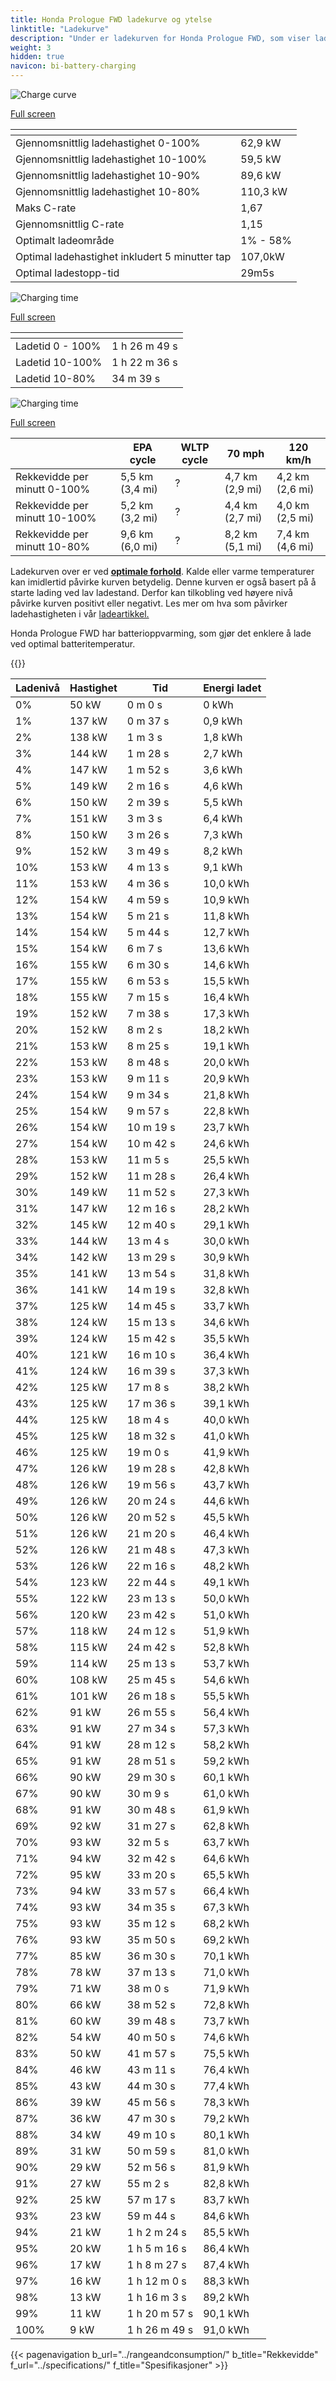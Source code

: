 ```yaml
---
title: Honda Prologue FWD ladekurve og ytelse
linktitle: "Ladekurve"
description: "Under er ladekurven for Honda Prologue FWD, som viser ladehastigheten ved ulike batterinivåer. I tillegg gir grafer for rekkevidde og tid omfattende detaljer om ladeytelsen."
weight: 3
hidden: true
navicon: bi-battery-charging
---
```

<!-- markdownlint-disable MD033 -->
<!-- markdownlint-disable MD010 -->
<img src="/images/nb-NO/models/honda/prologue/prologue_fwd/chargingcurve.svg" alt="Charge curve" class="img-fluid">

[Full screen](/images/nb-NO/models/honda/prologue/prologue_fwd/chargingcurve.svg)


<div class="table-responsive">
<table class="table table-striped border">
	<thead>
		<tr>
			<th>
			</th>
			<th>
			</th>
		</tr>
	</thead>
	<tbody>
		<tr>
			<td>
				Gjennomsnittlig ladehastighet 0-100%
			</td>
			<td>
				62,9 kW
			</td>
		</tr>
		<tr>
			<td>
				Gjennomsnittlig ladehastighet 10-100%
			</td>
			<td>
				59,5 kW
			</td>
		</tr>
		<tr>
			<td>
				Gjennomsnittlig ladehastighet 10-90%
			</td>
			<td>
				89,6 kW
			</td>
		</tr>
		<tr>
			<td>
				Gjennomsnittlig ladehastighet 10-80%
			</td>
			<td>
				110,3 kW
			</td>
		</tr>
		<tr>
			<td>
				Maks C-rate
			</td>
			<td>
				1,67
			</td>
		</tr>
		<tr>
			<td>
				Gjennomsnittlig C-rate
			</td>
			<td>
				1,15
			</td>
		</tr>
		<tr>
			<td>
				Optimalt ladeområde
			</td>
			<td>
				1% - 58%
			</td>
		</tr>
		<tr>
			<td>
				Optimal ladehastighet inkludert 5 minutter tap
			</td>
			<td>
				107,0kW
			</td>
		</tr>
		<tr>
			<td>
				Optimal ladestopp-tid
			</td>
			<td>
				29m5s
			</td>
		</tr>
	</tbody>
</table>
</div>
<img src="/images/nb-NO/models/honda/prologue/prologue_fwd/chargingtime.svg" alt="Charging time" class="img-fluid">

[Full screen](/images/nb-NO/models/honda/prologue/prologue_fwd/chargingtime.svg)
<div class="table-responsive">
<table class="table table-striped border">
	<thead>
		<tr>
			<th>
			</th>
			<th>
			</th>
		</tr>
	</thead>
	<tbody>
		<tr>
			<td>
				Ladetid 0 - 100%
			</td>
			<td>
				1 h 26 m 49 s
			</td>
		</tr>
		<tr>
			<td>
				Ladetid 10-100%
			</td>
			<td>
				1 h 22 m 36 s
			</td>
		</tr>
		<tr>
			<td>
				Ladetid 10-80%
			</td>
			<td>
				 34 m 39 s
			</td>
		</tr>
	</tbody>
</table>
</div>
<img src="/images/nb-NO/models/honda/prologue/prologue_fwd/chargerangespeed.svg" alt="Charging time" class="img-fluid">

[Full screen](/images/nb-NO/models/honda/prologue/prologue_fwd/chargerangespeed.svg)
<div class="table-responsive">
<table class="table table-striped border">
	<thead>
		<tr>
			<th>
			</th>
			<th>
				EPA cycle
			</th>
			<th>
				WLTP cycle
			</th>
			<th>
				70 mph
			</th>
			<th>
				120 km/h
			</th>
		</tr>
	</thead>
	<tbody>
		<tr>
			<td>
				Rekkevidde per minutt 0-100%
			</td>
			<td>
				5,5 km (3,4 mi)
			</td>
			<td>
				?
			</td>
			<td>
				4,7 km (2,9 mi)
			</td>
			<td>
				4,2 km (2,6 mi)
			</td>
		</tr>
		<tr>
			<td>
				Rekkevidde per minutt 10-100%
			</td>
			<td>
				5,2 km (3,2 mi)
			</td>
			<td>
				?
			</td>
			<td>
				4,4 km (2,7 mi)
			</td>
			<td>
				4,0 km (2,5 mi)
			</td>
		</tr>
		<tr>
			<td>
				Rekkevidde per minutt 10-80%
			</td>
			<td>
				9,6 km (6,0 mi)
			</td>
			<td>
				?
			</td>
			<td>
				8,2 km (5,1 mi)
			</td>
			<td>
				7,4 km (4,6 mi)
			</td>
		</tr>
	</tbody>
</table>
</div>


Ladekurven over er ved **[optimale forhold](../../../../../technology/battery/charging/#temperature)**. Kalde eller varme temperaturer kan imidlertid påvirke kurven betydelig. Denne kurven er også basert på å starte lading ved lav ladestand. Derfor kan tilkobling ved høyere nivå påvirke kurven positivt eller negativt. Les mer om hva som påvirker ladehastigheten i vår [ladeartikkel.](../../../../../technology/battery/charging/)


Honda Prologue FWD har batterioppvarming, som gjør det enklere å lade ved optimal batteritemperatur.


{{<evkxdisplayaddarticle />}}
<div class="table-responsive">
<table class="table table-striped border">
	<thead>
		<tr>
			<th>
				Ladenivå
			</th>
			<th>
				Hastighet
			</th>
			<th>
				Tid
			</th>
			<th>
				Energi ladet
			</th>
		</tr>
	</thead>
	<tbody>
		<tr>
			<td>
				0%
			</td>
			<td>
				50 kW
			</td>
			<td>
				 0 m 0 s
			</td>
			<td>
				0 kWh
			</td>
		</tr>
		<tr>
			<td>
				1%
			</td>
			<td>
				137 kW
			</td>
			<td>
				 0 m 37 s
			</td>
			<td>
				0,9 kWh
			</td>
		</tr>
		<tr>
			<td>
				2%
			</td>
			<td>
				138 kW
			</td>
			<td>
				 1 m 3 s
			</td>
			<td>
				1,8 kWh
			</td>
		</tr>
		<tr>
			<td>
				3%
			</td>
			<td>
				144 kW
			</td>
			<td>
				 1 m 28 s
			</td>
			<td>
				2,7 kWh
			</td>
		</tr>
		<tr>
			<td>
				4%
			</td>
			<td>
				147 kW
			</td>
			<td>
				 1 m 52 s
			</td>
			<td>
				3,6 kWh
			</td>
		</tr>
		<tr>
			<td>
				5%
			</td>
			<td>
				149 kW
			</td>
			<td>
				 2 m 16 s
			</td>
			<td>
				4,6 kWh
			</td>
		</tr>
		<tr>
			<td>
				6%
			</td>
			<td>
				150 kW
			</td>
			<td>
				 2 m 39 s
			</td>
			<td>
				5,5 kWh
			</td>
		</tr>
		<tr>
			<td>
				7%
			</td>
			<td>
				151 kW
			</td>
			<td>
				 3 m 3 s
			</td>
			<td>
				6,4 kWh
			</td>
		</tr>
		<tr>
			<td>
				8%
			</td>
			<td>
				150 kW
			</td>
			<td>
				 3 m 26 s
			</td>
			<td>
				7,3 kWh
			</td>
		</tr>
		<tr>
			<td>
				9%
			</td>
			<td>
				152 kW
			</td>
			<td>
				 3 m 49 s
			</td>
			<td>
				8,2 kWh
			</td>
		</tr>
		<tr>
			<td>
				10%
			</td>
			<td>
				153 kW
			</td>
			<td>
				 4 m 13 s
			</td>
			<td>
				9,1 kWh
			</td>
		</tr>
		<tr>
			<td>
				11%
			</td>
			<td>
				153 kW
			</td>
			<td>
				 4 m 36 s
			</td>
			<td>
				10,0 kWh
			</td>
		</tr>
		<tr>
			<td>
				12%
			</td>
			<td>
				154 kW
			</td>
			<td>
				 4 m 59 s
			</td>
			<td>
				10,9 kWh
			</td>
		</tr>
		<tr>
			<td>
				13%
			</td>
			<td>
				154 kW
			</td>
			<td>
				 5 m 21 s
			</td>
			<td>
				11,8 kWh
			</td>
		</tr>
		<tr>
			<td>
				14%
			</td>
			<td>
				154 kW
			</td>
			<td>
				 5 m 44 s
			</td>
			<td>
				12,7 kWh
			</td>
		</tr>
		<tr>
			<td>
				15%
			</td>
			<td>
				154 kW
			</td>
			<td>
				 6 m 7 s
			</td>
			<td>
				13,6 kWh
			</td>
		</tr>
		<tr>
			<td>
				16%
			</td>
			<td>
				155 kW
			</td>
			<td>
				 6 m 30 s
			</td>
			<td>
				14,6 kWh
			</td>
		</tr>
		<tr>
			<td>
				17%
			</td>
			<td>
				155 kW
			</td>
			<td>
				 6 m 53 s
			</td>
			<td>
				15,5 kWh
			</td>
		</tr>
		<tr>
			<td>
				18%
			</td>
			<td>
				155 kW
			</td>
			<td>
				 7 m 15 s
			</td>
			<td>
				16,4 kWh
			</td>
		</tr>
		<tr>
			<td>
				19%
			</td>
			<td>
				152 kW
			</td>
			<td>
				 7 m 38 s
			</td>
			<td>
				17,3 kWh
			</td>
		</tr>
		<tr>
			<td>
				20%
			</td>
			<td>
				152 kW
			</td>
			<td>
				 8 m 2 s
			</td>
			<td>
				18,2 kWh
			</td>
		</tr>
		<tr>
			<td>
				21%
			</td>
			<td>
				153 kW
			</td>
			<td>
				 8 m 25 s
			</td>
			<td>
				19,1 kWh
			</td>
		</tr>
		<tr>
			<td>
				22%
			</td>
			<td>
				153 kW
			</td>
			<td>
				 8 m 48 s
			</td>
			<td>
				20,0 kWh
			</td>
		</tr>
		<tr>
			<td>
				23%
			</td>
			<td>
				153 kW
			</td>
			<td>
				 9 m 11 s
			</td>
			<td>
				20,9 kWh
			</td>
		</tr>
		<tr>
			<td>
				24%
			</td>
			<td>
				154 kW
			</td>
			<td>
				 9 m 34 s
			</td>
			<td>
				21,8 kWh
			</td>
		</tr>
		<tr>
			<td>
				25%
			</td>
			<td>
				154 kW
			</td>
			<td>
				 9 m 57 s
			</td>
			<td>
				22,8 kWh
			</td>
		</tr>
		<tr>
			<td>
				26%
			</td>
			<td>
				154 kW
			</td>
			<td>
				 10 m 19 s
			</td>
			<td>
				23,7 kWh
			</td>
		</tr>
		<tr>
			<td>
				27%
			</td>
			<td>
				154 kW
			</td>
			<td>
				 10 m 42 s
			</td>
			<td>
				24,6 kWh
			</td>
		</tr>
		<tr>
			<td>
				28%
			</td>
			<td>
				153 kW
			</td>
			<td>
				 11 m 5 s
			</td>
			<td>
				25,5 kWh
			</td>
		</tr>
		<tr>
			<td>
				29%
			</td>
			<td>
				152 kW
			</td>
			<td>
				 11 m 28 s
			</td>
			<td>
				26,4 kWh
			</td>
		</tr>
		<tr>
			<td>
				30%
			</td>
			<td>
				149 kW
			</td>
			<td>
				 11 m 52 s
			</td>
			<td>
				27,3 kWh
			</td>
		</tr>
		<tr>
			<td>
				31%
			</td>
			<td>
				147 kW
			</td>
			<td>
				 12 m 16 s
			</td>
			<td>
				28,2 kWh
			</td>
		</tr>
		<tr>
			<td>
				32%
			</td>
			<td>
				145 kW
			</td>
			<td>
				 12 m 40 s
			</td>
			<td>
				29,1 kWh
			</td>
		</tr>
		<tr>
			<td>
				33%
			</td>
			<td>
				144 kW
			</td>
			<td>
				 13 m 4 s
			</td>
			<td>
				30,0 kWh
			</td>
		</tr>
		<tr>
			<td>
				34%
			</td>
			<td>
				142 kW
			</td>
			<td>
				 13 m 29 s
			</td>
			<td>
				30,9 kWh
			</td>
		</tr>
		<tr>
			<td>
				35%
			</td>
			<td>
				141 kW
			</td>
			<td>
				 13 m 54 s
			</td>
			<td>
				31,8 kWh
			</td>
		</tr>
		<tr>
			<td>
				36%
			</td>
			<td>
				141 kW
			</td>
			<td>
				 14 m 19 s
			</td>
			<td>
				32,8 kWh
			</td>
		</tr>
		<tr>
			<td>
				37%
			</td>
			<td>
				125 kW
			</td>
			<td>
				 14 m 45 s
			</td>
			<td>
				33,7 kWh
			</td>
		</tr>
		<tr>
			<td>
				38%
			</td>
			<td>
				124 kW
			</td>
			<td>
				 15 m 13 s
			</td>
			<td>
				34,6 kWh
			</td>
		</tr>
		<tr>
			<td>
				39%
			</td>
			<td>
				124 kW
			</td>
			<td>
				 15 m 42 s
			</td>
			<td>
				35,5 kWh
			</td>
		</tr>
		<tr>
			<td>
				40%
			</td>
			<td>
				121 kW
			</td>
			<td>
				 16 m 10 s
			</td>
			<td>
				36,4 kWh
			</td>
		</tr>
		<tr>
			<td>
				41%
			</td>
			<td>
				124 kW
			</td>
			<td>
				 16 m 39 s
			</td>
			<td>
				37,3 kWh
			</td>
		</tr>
		<tr>
			<td>
				42%
			</td>
			<td>
				125 kW
			</td>
			<td>
				 17 m 8 s
			</td>
			<td>
				38,2 kWh
			</td>
		</tr>
		<tr>
			<td>
				43%
			</td>
			<td>
				125 kW
			</td>
			<td>
				 17 m 36 s
			</td>
			<td>
				39,1 kWh
			</td>
		</tr>
		<tr>
			<td>
				44%
			</td>
			<td>
				125 kW
			</td>
			<td>
				 18 m 4 s
			</td>
			<td>
				40,0 kWh
			</td>
		</tr>
		<tr>
			<td>
				45%
			</td>
			<td>
				125 kW
			</td>
			<td>
				 18 m 32 s
			</td>
			<td>
				41,0 kWh
			</td>
		</tr>
		<tr>
			<td>
				46%
			</td>
			<td>
				125 kW
			</td>
			<td>
				 19 m 0 s
			</td>
			<td>
				41,9 kWh
			</td>
		</tr>
		<tr>
			<td>
				47%
			</td>
			<td>
				126 kW
			</td>
			<td>
				 19 m 28 s
			</td>
			<td>
				42,8 kWh
			</td>
		</tr>
		<tr>
			<td>
				48%
			</td>
			<td>
				126 kW
			</td>
			<td>
				 19 m 56 s
			</td>
			<td>
				43,7 kWh
			</td>
		</tr>
		<tr>
			<td>
				49%
			</td>
			<td>
				126 kW
			</td>
			<td>
				 20 m 24 s
			</td>
			<td>
				44,6 kWh
			</td>
		</tr>
		<tr>
			<td>
				50%
			</td>
			<td>
				126 kW
			</td>
			<td>
				 20 m 52 s
			</td>
			<td>
				45,5 kWh
			</td>
		</tr>
		<tr>
			<td>
				51%
			</td>
			<td>
				126 kW
			</td>
			<td>
				 21 m 20 s
			</td>
			<td>
				46,4 kWh
			</td>
		</tr>
		<tr>
			<td>
				52%
			</td>
			<td>
				126 kW
			</td>
			<td>
				 21 m 48 s
			</td>
			<td>
				47,3 kWh
			</td>
		</tr>
		<tr>
			<td>
				53%
			</td>
			<td>
				126 kW
			</td>
			<td>
				 22 m 16 s
			</td>
			<td>
				48,2 kWh
			</td>
		</tr>
		<tr>
			<td>
				54%
			</td>
			<td>
				123 kW
			</td>
			<td>
				 22 m 44 s
			</td>
			<td>
				49,1 kWh
			</td>
		</tr>
		<tr>
			<td>
				55%
			</td>
			<td>
				122 kW
			</td>
			<td>
				 23 m 13 s
			</td>
			<td>
				50,0 kWh
			</td>
		</tr>
		<tr>
			<td>
				56%
			</td>
			<td>
				120 kW
			</td>
			<td>
				 23 m 42 s
			</td>
			<td>
				51,0 kWh
			</td>
		</tr>
		<tr>
			<td>
				57%
			</td>
			<td>
				118 kW
			</td>
			<td>
				 24 m 12 s
			</td>
			<td>
				51,9 kWh
			</td>
		</tr>
		<tr>
			<td>
				58%
			</td>
			<td>
				115 kW
			</td>
			<td>
				 24 m 42 s
			</td>
			<td>
				52,8 kWh
			</td>
		</tr>
		<tr>
			<td>
				59%
			</td>
			<td>
				114 kW
			</td>
			<td>
				 25 m 13 s
			</td>
			<td>
				53,7 kWh
			</td>
		</tr>
		<tr>
			<td>
				60%
			</td>
			<td>
				108 kW
			</td>
			<td>
				 25 m 45 s
			</td>
			<td>
				54,6 kWh
			</td>
		</tr>
		<tr>
			<td>
				61%
			</td>
			<td>
				101 kW
			</td>
			<td>
				 26 m 18 s
			</td>
			<td>
				55,5 kWh
			</td>
		</tr>
		<tr>
			<td>
				62%
			</td>
			<td>
				91 kW
			</td>
			<td>
				 26 m 55 s
			</td>
			<td>
				56,4 kWh
			</td>
		</tr>
		<tr>
			<td>
				63%
			</td>
			<td>
				91 kW
			</td>
			<td>
				 27 m 34 s
			</td>
			<td>
				57,3 kWh
			</td>
		</tr>
		<tr>
			<td>
				64%
			</td>
			<td>
				91 kW
			</td>
			<td>
				 28 m 12 s
			</td>
			<td>
				58,2 kWh
			</td>
		</tr>
		<tr>
			<td>
				65%
			</td>
			<td>
				91 kW
			</td>
			<td>
				 28 m 51 s
			</td>
			<td>
				59,2 kWh
			</td>
		</tr>
		<tr>
			<td>
				66%
			</td>
			<td>
				90 kW
			</td>
			<td>
				 29 m 30 s
			</td>
			<td>
				60,1 kWh
			</td>
		</tr>
		<tr>
			<td>
				67%
			</td>
			<td>
				90 kW
			</td>
			<td>
				 30 m 9 s
			</td>
			<td>
				61,0 kWh
			</td>
		</tr>
		<tr>
			<td>
				68%
			</td>
			<td>
				91 kW
			</td>
			<td>
				 30 m 48 s
			</td>
			<td>
				61,9 kWh
			</td>
		</tr>
		<tr>
			<td>
				69%
			</td>
			<td>
				92 kW
			</td>
			<td>
				 31 m 27 s
			</td>
			<td>
				62,8 kWh
			</td>
		</tr>
		<tr>
			<td>
				70%
			</td>
			<td>
				93 kW
			</td>
			<td>
				 32 m 5 s
			</td>
			<td>
				63,7 kWh
			</td>
		</tr>
		<tr>
			<td>
				71%
			</td>
			<td>
				94 kW
			</td>
			<td>
				 32 m 42 s
			</td>
			<td>
				64,6 kWh
			</td>
		</tr>
		<tr>
			<td>
				72%
			</td>
			<td>
				95 kW
			</td>
			<td>
				 33 m 20 s
			</td>
			<td>
				65,5 kWh
			</td>
		</tr>
		<tr>
			<td>
				73%
			</td>
			<td>
				94 kW
			</td>
			<td>
				 33 m 57 s
			</td>
			<td>
				66,4 kWh
			</td>
		</tr>
		<tr>
			<td>
				74%
			</td>
			<td>
				93 kW
			</td>
			<td>
				 34 m 35 s
			</td>
			<td>
				67,3 kWh
			</td>
		</tr>
		<tr>
			<td>
				75%
			</td>
			<td>
				93 kW
			</td>
			<td>
				 35 m 12 s
			</td>
			<td>
				68,2 kWh
			</td>
		</tr>
		<tr>
			<td>
				76%
			</td>
			<td>
				93 kW
			</td>
			<td>
				 35 m 50 s
			</td>
			<td>
				69,2 kWh
			</td>
		</tr>
		<tr>
			<td>
				77%
			</td>
			<td>
				85 kW
			</td>
			<td>
				 36 m 30 s
			</td>
			<td>
				70,1 kWh
			</td>
		</tr>
		<tr>
			<td>
				78%
			</td>
			<td>
				78 kW
			</td>
			<td>
				 37 m 13 s
			</td>
			<td>
				71,0 kWh
			</td>
		</tr>
		<tr>
			<td>
				79%
			</td>
			<td>
				71 kW
			</td>
			<td>
				 38 m 0 s
			</td>
			<td>
				71,9 kWh
			</td>
		</tr>
		<tr>
			<td>
				80%
			</td>
			<td>
				66 kW
			</td>
			<td>
				 38 m 52 s
			</td>
			<td>
				72,8 kWh
			</td>
		</tr>
		<tr>
			<td>
				81%
			</td>
			<td>
				60 kW
			</td>
			<td>
				 39 m 48 s
			</td>
			<td>
				73,7 kWh
			</td>
		</tr>
		<tr>
			<td>
				82%
			</td>
			<td>
				54 kW
			</td>
			<td>
				 40 m 50 s
			</td>
			<td>
				74,6 kWh
			</td>
		</tr>
		<tr>
			<td>
				83%
			</td>
			<td>
				50 kW
			</td>
			<td>
				 41 m 57 s
			</td>
			<td>
				75,5 kWh
			</td>
		</tr>
		<tr>
			<td>
				84%
			</td>
			<td>
				46 kW
			</td>
			<td>
				 43 m 11 s
			</td>
			<td>
				76,4 kWh
			</td>
		</tr>
		<tr>
			<td>
				85%
			</td>
			<td>
				43 kW
			</td>
			<td>
				 44 m 30 s
			</td>
			<td>
				77,4 kWh
			</td>
		</tr>
		<tr>
			<td>
				86%
			</td>
			<td>
				39 kW
			</td>
			<td>
				 45 m 56 s
			</td>
			<td>
				78,3 kWh
			</td>
		</tr>
		<tr>
			<td>
				87%
			</td>
			<td>
				36 kW
			</td>
			<td>
				 47 m 30 s
			</td>
			<td>
				79,2 kWh
			</td>
		</tr>
		<tr>
			<td>
				88%
			</td>
			<td>
				34 kW
			</td>
			<td>
				 49 m 10 s
			</td>
			<td>
				80,1 kWh
			</td>
		</tr>
		<tr>
			<td>
				89%
			</td>
			<td>
				31 kW
			</td>
			<td>
				 50 m 59 s
			</td>
			<td>
				81,0 kWh
			</td>
		</tr>
		<tr>
			<td>
				90%
			</td>
			<td>
				29 kW
			</td>
			<td>
				 52 m 56 s
			</td>
			<td>
				81,9 kWh
			</td>
		</tr>
		<tr>
			<td>
				91%
			</td>
			<td>
				27 kW
			</td>
			<td>
				 55 m 2 s
			</td>
			<td>
				82,8 kWh
			</td>
		</tr>
		<tr>
			<td>
				92%
			</td>
			<td>
				25 kW
			</td>
			<td>
				 57 m 17 s
			</td>
			<td>
				83,7 kWh
			</td>
		</tr>
		<tr>
			<td>
				93%
			</td>
			<td>
				23 kW
			</td>
			<td>
				 59 m 44 s
			</td>
			<td>
				84,6 kWh
			</td>
		</tr>
		<tr>
			<td>
				94%
			</td>
			<td>
				21 kW
			</td>
			<td>
				1 h 2 m 24 s
			</td>
			<td>
				85,5 kWh
			</td>
		</tr>
		<tr>
			<td>
				95%
			</td>
			<td>
				20 kW
			</td>
			<td>
				1 h 5 m 16 s
			</td>
			<td>
				86,4 kWh
			</td>
		</tr>
		<tr>
			<td>
				96%
			</td>
			<td>
				17 kW
			</td>
			<td>
				1 h 8 m 27 s
			</td>
			<td>
				87,4 kWh
			</td>
		</tr>
		<tr>
			<td>
				97%
			</td>
			<td>
				16 kW
			</td>
			<td>
				1 h 12 m 0 s
			</td>
			<td>
				88,3 kWh
			</td>
		</tr>
		<tr>
			<td>
				98%
			</td>
			<td>
				13 kW
			</td>
			<td>
				1 h 16 m 3 s
			</td>
			<td>
				89,2 kWh
			</td>
		</tr>
		<tr>
			<td>
				99%
			</td>
			<td>
				11 kW
			</td>
			<td>
				1 h 20 m 57 s
			</td>
			<td>
				90,1 kWh
			</td>
		</tr>
		<tr>
			<td>
				100%
			</td>
			<td>
				9 kW
			</td>
			<td>
				1 h 26 m 49 s
			</td>
			<td>
				91,0 kWh
			</td>
		</tr>
	</tbody>
</table>
</div>


{{< pagenavigation b_url="../rangeandconsumption/" b_title="Rekkevidde" f_url="../specifications/" f_title="Spesifikasjoner" >}}

